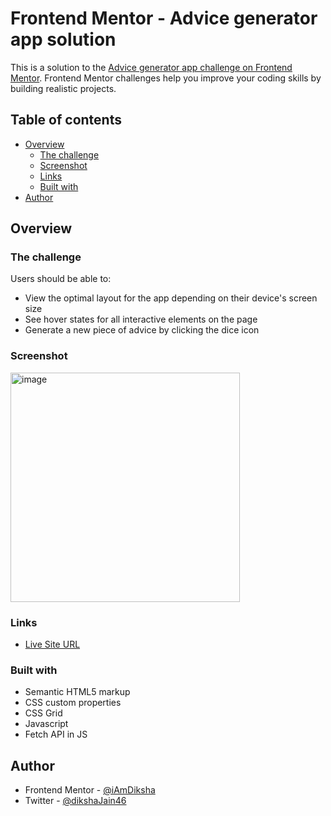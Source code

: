 # Frontend Mentor - Advice generator app solution

This is a solution to the [Advice generator app challenge on Frontend Mentor](https://www.frontendmentor.io/challenges/advice-generator-app-QdUG-13db). Frontend Mentor challenges help you improve your coding skills by building realistic projects.

## Table of contents

- [Overview](#overview)
  - [The challenge](#the-challenge)
  - [Screenshot](#screenshot)
  - [Links](#links)
  - [Built with](#built-with)
- [Author](#author)

## Overview

### The challenge

Users should be able to:

- View the optimal layout for the app depending on their device's screen size
- See hover states for all interactive elements on the page
- Generate a new piece of advice by clicking the dice icon

### Screenshot

<img width="367" alt="image" src="https://user-images.githubusercontent.com/89463068/182329634-33d00ad6-b2f3-4fff-ba7c-6da4681b435a.png">

### Links

- [Live Site URL](https://iamdiksha.github.io/Advice-Generator-App/)

### Built with

- Semantic HTML5 markup
- CSS custom properties
- CSS Grid
- Javascript
- Fetch API in JS 

## Author

- Frontend Mentor - [@iAmDiksha](https://www.frontendmentor.io/profile/iAmDiksha)
- Twitter - [@dikshaJain46](https://twitter.com/dikshaJain46)


